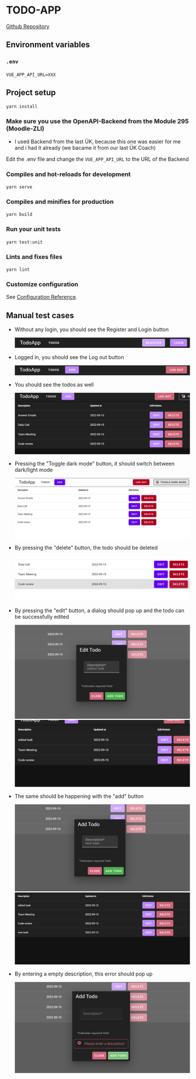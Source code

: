 # TODO-APP

[Github Repository](https://github.com/biankazieba/modul_294)

## Environment variables

### `.env`

`VUE_APP_API_URL=XXX`

## Project setup

```
yarn install
```

### Make sure you use the OpenAPI-Backend from the Module 295 (Moodle-ZLI)

- I used Backend from the last ÜK, because this one was easier for me and i had it already (we bacame it from our last ÜK Coach)

Edit the .env file and change the `VUE_APP_API_URL` to the URL of the Backend

### Compiles and hot-reloads for development

```
yarn serve
```

### Compiles and minifies for production

```
yarn build
```

### Run your unit tests

```
yarn test:unit
```

### Lints and fixes files

```
yarn lint
```

### Customize configuration

See [Configuration Reference]().

## Manual test cases

- Without any login, you should see the Register and Login button

  ![login_register](assets/img/buttons.png)

- Logged in, you should see the Log out button

  ![logout](assets/img/logout.png)

- You should see the todos as well

  ![todos](assets/img/tasks.png)

- Pressing the "Toggle dark mode" button, it should switch between dark/light mode

  ![darklight](assets/img/light.png)

- By pressing the "delete" button, the todo should be deleted

  ![deleted](assets/img/delete.png)

- By pressing the "edit" button, a dialog should pop up and the todo can be successfully edited

  ![edit1](assets/img/edit.png)
  ![edit2](assets/img/edit2.png)

- The same should be happening with the "add" button

  ![add1](assets/img/add.png)
  ![add2](assets/img/add1.png)

- By entering a empty description, this error should pop up

  ![error1](assets/img/empty.png)
